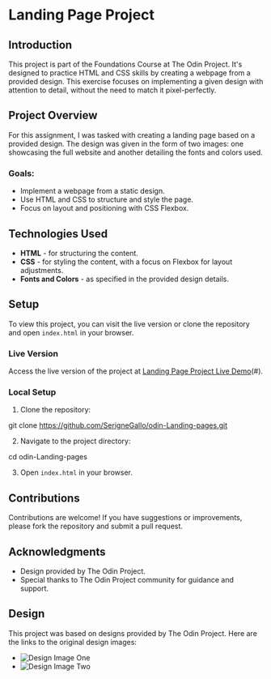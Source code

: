 # Landing Page Project

## Introduction

This project is part of the Foundations Course at The Odin Project. It's designed to practice HTML and CSS skills by creating a webpage from a provided design. This exercise focuses on implementing a given design with attention to detail, without the need to match it pixel-perfectly.

## Project Overview

For this assignment, I was tasked with creating a landing page based on a provided design. The design was given in the form of two images: one showcasing the full website and another detailing the fonts and colors used.

### Goals:

- Implement a webpage from a static design.
- Use HTML and CSS to structure and style the page.
- Focus on layout and positioning with CSS Flexbox.

## Technologies Used

- **HTML** - for structuring the content.
- **CSS** - for styling the content, with a focus on Flexbox for layout adjustments.
- **Fonts and Colors** - as specified in the provided design details.

## Setup

To view this project, you can visit the live version or clone the repository and open `index.html` in your browser.

### Live Version

Access the live version of the project at [Landing Page Project Live Demo](http://127.0.0.1:5500/odin-Landing-pages/index.html)(#).

### Local Setup

1. Clone the repository:

git clone https://github.com/SerigneGallo/odin-Landing-pages.git

2. Navigate to the project directory:

cd odin-Landing-pages

3. Open `index.html` in your browser.

## Contributions

Contributions are welcome! If you have suggestions or improvements, please fork the repository and submit a pull request.

## Acknowledgments

- Design provided by The Odin Project.
- Special thanks to The Odin Project community for guidance and support.

## Design

This project was based on designs provided by The Odin Project. Here are the links to the original design images:

- ![Design Image One](https://cdn.statically.io/gh/TheOdinProject/curriculum/81a5d553f4073e593d23a6ab00d50eef8620796d/foundations/html_css/project/imgs/02.png)
- ![Design Image Two](https://cdn.statically.io/gh/TheOdinProject/curriculum/81a5d553f4073e593d23a6ab00d50eef8620796d/foundations/html_css/project/imgs/01.png)

